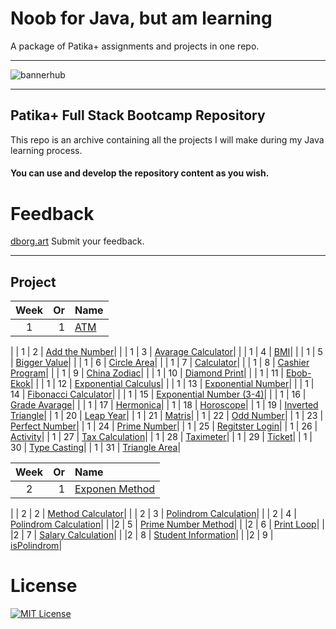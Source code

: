 # Noob for Java, but am learning

A package of Patika+ assignments and projects in one repo.

---


![bannerhub](https://github.com/deerborg/Patika-Hub/assets/152931069/f524418e-39f0-4696-8c70-1bf1cfa8f862)

---
## Patika+ Full Stack Bootcamp Repository

This repo is an archive containing all the projects I will make during my Java learning process.



#### You can use and develop the repository content as you wish.
# Feedback
[dborg.art](https://dborg.art/contact) Submit your feedback.


---


## Project
 

| Week| Or  |Name|
|:---:    |---:|:----         |
| 1       | 1  | [ATM](https://github.com/deerborg/Patika-Hub/tree/main/1-Week_Practices/ATM/src)|
|
| 1       | 2  | [Add the Number](https://github.com/deerborg/Patika-Hub/blob/main/1-Week_Practices/AddtheNumber/src/Main.java)|
|
| 1       | 3  | [Avarage Calculator](https://github.com/deerborg/Patika-Hub/blob/main/1-Week_Practices/AvarageCalculator/src/Main.java)|
|
| 1       | 4  | [BMI](https://github.com/deerborg/Patika-Hub/tree/main/1-Week_Practices/BMI/src/bm%C4%B1)|
|
| 1       | 5  | [Bigger Value](https://github.com/deerborg/Patika-Hub/tree/main/1-Week_Practices/BiggerValue/src)|
|
| 1       | 6  | [Circle Area](https://github.com/deerborg/Patika-Hub/tree/main/1-Week_Practices/CalculateCircleArea)|
|
| 1       | 7  | [Calculator](https://github.com/deerborg/Patika-Hub/tree/main/1-Week_Practices/Calculator)|
|
| 1       | 8  | [Cashier Program](https://github.com/deerborg/Patika-Hub/tree/main/1-Week_Practices/CashierProgram)|
|
| 1       | 9  | [China Zodiac](https://github.com/deerborg/Patika-Hub/tree/main/1-Week_Practices/ChineZodiac)|
|
| 1       | 10  | [Diamond Print](https://github.com/deerborg/Patika-Hub/tree/main/1-Week_Practices/DiamondPrint)|
|
| 1       | 11  | [Ebob-Ekok](https://github.com/deerborg/Patika-Hub/tree/main/1-Week_Practices/EBOBEKOK)|
|
| 1       | 12  | [Exponential Calculus](https://github.com/deerborg/Patika-Hub/tree/main/1-Week_Practices/ExponentialCalculus)|
|
| 1       | 13  | [Exponential Number](https://github.com/deerborg/Patika-Hub/tree/main/1-Week_Practices/ExponentialNum)|
|
| 1       | 14  | [Fibonacci Calculator](https://github.com/deerborg/Patika-Hub/tree/main/1-Week_Practices/FibonacciCalculation)|
|
| 1       | 15 | [Exponential Number (3-4)](https://github.com/deerborg/Patika-Hub/blob/main/1-Week_Practices/FourandFive/src/Main.java)|
|
| 1       | 16  | [Grade Avarage](https://github.com/deerborg/Patika-Hub/tree/main/1-Week_Practices/GradeAverage)|
|
| 1       | 17  | [Hermonica](https://github.com/deerborg/Patika-Hub/tree/main/1-Week_Practices/Hermonica)|
| 1       | 18  | [Horoscope](https://github.com/deerborg/Patika-Hub/tree/main/1-Week_Practices/Horoscope)|
| 1       | 19  | [Inverted Triangle](https://github.com/deerborg/Patika-Hub/tree/main/1-Week_Practices/InvertedTriangle)|
| 1       | 20  | [Leap Year](https://github.com/deerborg/Patika-Hub/tree/main/1-Week_Practices/LeapYear)|
| 1       | 21  | [Matris](https://github.com/deerborg/Patika-Hub/tree/main/1-Week_Practices/MatrisT)|
| 1       | 22  | [Odd Number](https://github.com/deerborg/Patika-Hub/tree/main/1-Week_Practices/OddNumber)|
| 1       | 23  | [Perfect Number](https://github.com/deerborg/Patika-Hub/tree/main/1-Week_Practices/PerfectNumber)|
| 1       | 24  | [Prime Number](https://github.com/deerborg/Patika-Hub/tree/main/1-Week_Practices/PrimeNumber)|
| 1       | 25  | [Regitster Login](https://github.com/deerborg/Patika-Hub/tree/main/1-Week_Practices/RegisterLogin)|
| 1       | 26  | [Activity](https://github.com/deerborg/Patika-Hub/tree/main/1-Week_Practices/SuggestanEvent)|
| 1       | 27  | [Tax Calculation](https://github.com/deerborg/Patika-Hub/tree/main/1-Week_Practices/TaxCalculation)|
| 1       | 28  | [Taximeter](https://github.com/deerborg/Patika-Hub/tree/main/1-Week_Practices/TaxiMeter)|
| 1       | 29  | [Ticket](https://github.com/deerborg/Patika-Hub/tree/main/1-Week_Practices/Ticket)|
| 1       | 30  | [Type Casting](https://github.com/deerborg/Patika-Hub/tree/main/1-Week_Practices/TipDonusumleri)|
| 1       | 31  | [Triangle Area](https://github.com/deerborg/Patika-Hub/tree/main/1-Week_Practices/TriangleArea)|





|Week| Or  | Name|
|:---:    |---:|:----         |
| 2       | 1  | [Exponen Method](https://github.com/deerborg/Patika-Hub/tree/main/2-Week_Practices/ExponenMethod)|
|
| 2       | 2  | [Method Calculator](https://github.com/deerborg/Patika-Hub/tree/main/2-Week_Practices/MethodInCalculator)|
|
| 2       | 3  | [Polindrom Calculation](https://github.com/deerborg/Patika-Hub/tree/main/2-Week_Practices/PolindromCalculation)|
|
| 2       | 4  | [Polindrom Calculation](https://github.com/deerborg/Patika-Hub/tree/main/2-Week_Practices/PolindromCalculation)|
|
|2       | 5  | [Prime Number Method](https://github.com/deerborg/Patika-Hub/tree/main/2-Week_Practices/PrimeNumberMethod)|
|
|2       | 6  | [Print Loop](https://github.com/deerborg/Patika-Hub/tree/main/2-Week_Practices/PrintLoop)|
|
|2       | 7  | [Salary Calculation](https://github.com/deerborg/Patika-Hub/tree/main/2-Week_Practices/SalaryCalculator)|
|
|2       | 8  | [Student Information](https://github.com/deerborg/Patika-Hub/tree/main/2-Week_Practices/StudentInformation)|
|
|2       | 9  | [isPolindrom](https://github.com/deerborg/Patika-Hub/tree/main/2-Week_Practices/isPolindrom)|

# License
[![MIT License](https://img.shields.io/badge/License-MIT-green.svg)](https://choosealicense.com/licenses/mit/)
